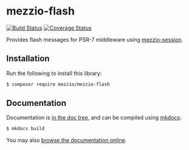 # mezzio-flash

[![Build Status](https://travis-ci.org/mezzio/mezzio-flash.svg?branch=master)](https://travis-ci.org/mezzio/mezzio-flash)
[![Coverage Status](https://coveralls.io/repos/github/mezzio/mezzio-flash/badge.svg?branch=master)](https://coveralls.io/github/mezzio/mezzio-flash?branch=master)

Provides flash messages for PSR-7 middleware using
[mezzio-session](https://docs.mezzio.dev/mezzio-session/).

## Installation

Run the following to install this library:

```bash
$ composer require mezzio/mezzio-flash
```

## Documentation

Documentation is [in the doc tree](docs/book/), and can be compiled using [mkdocs](https://www.mkdocs.org):

```bash
$ mkdocs build
```

You may also [browse the documentation online](https://docs.mezzio.dev/mezzio-flash/).
